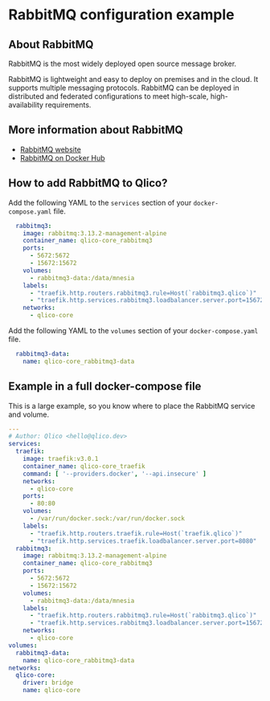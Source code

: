 # RabbitMQ configuration example

## About RabbitMQ

RabbitMQ is the most widely deployed open source message broker.

RabbitMQ is lightweight and easy to deploy on premises and in the cloud. It
supports multiple messaging protocols. RabbitMQ can be deployed in distributed
and federated configurations to meet high-scale, high-availability requirements.

## More information about RabbitMQ

* [RabbitMQ website](https://www.rabbitmq.com/)
* [RabbitMQ on Docker Hub](https://hub.docker.com/_/rabbitmq)

## How to add RabbitMQ to Qlico?

Add the following YAML to the `services` section of your `docker-compose.yaml`
file.

```yaml title="qlico-core/docker-compose.yaml"
  rabbitmq3:
    image: rabbitmq:3.13.2-management-alpine
    container_name: qlico-core_rabbitmq3
    ports:
      - 5672:5672
      - 15672:15672
    volumes:
      - rabbitmq3-data:/data/mnesia
    labels:
      - "traefik.http.routers.rabbitmq3.rule=Host(`rabbitmq3.qlico`)"
      - "traefik.http.services.rabbitmq3.loadbalancer.server.port=15672"
    networks:
      - qlico-core
```

Add the following YAML to the `volumes` section of your `docker-compose.yaml`
file.

```yaml title="qlico-core/docker-compose.yaml"
  rabbitmq3-data:
    name: qlico-core_rabbitmq3-data
```

## Example in a full docker-compose file

This is a large example, so you know where to place the RabbitMQ service and
volume.

```yaml title="qlico-core/docker-compose.yaml"
---
# Author: Qlico <hello@qlico.dev>
services:
  traefik:
    image: traefik:v3.0.1
    container_name: qlico-core_traefik
    command: [ '--providers.docker', '--api.insecure' ]
    networks:
      - qlico-core
    ports:
      - 80:80
    volumes:
      - /var/run/docker.sock:/var/run/docker.sock
    labels:
      - "traefik.http.routers.traefik.rule=Host(`traefik.qlico`)"
      - "traefik.http.services.traefik.loadbalancer.server.port=8080"
  rabbitmq3:
    image: rabbitmq:3.13.2-management-alpine
    container_name: qlico-core_rabbitmq3
    ports:
      - 5672:5672
      - 15672:15672
    volumes:
      - rabbitmq3-data:/data/mnesia
    labels:
      - "traefik.http.routers.rabbitmq3.rule=Host(`rabbitmq3.qlico`)"
      - "traefik.http.services.rabbitmq3.loadbalancer.server.port=15672"
    networks:
      - qlico-core
volumes:
  rabbitmq3-data:
    name: qlico-core_rabbitmq3-data
networks:
  qlico-core:
    driver: bridge
    name: qlico-core
```
